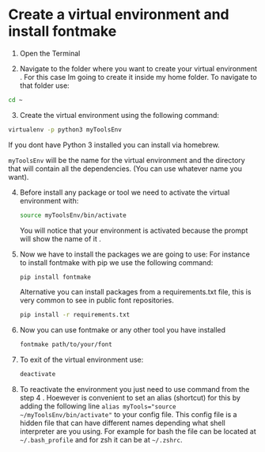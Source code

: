 # Create a virtual environment and install fontmake

1. Open the Terminal

2. Navigate to the folder where you want to create your virtual environment . For this case Im going to create it inside my  home folder. To navigate to that folder use:

``` sh
cd ~
```

3. Create the virtual environment using the following command: 

``` sh
virtualenv -p python3 myToolsEnv
```
If you dont have Python 3 installed you can install via homebrew.

`myToolsEnv` will be the name for the virtual environment and the directory that will contain all the dependencies. (You can use whatever name you want).

4. Before install any package or tool we need to activate the virtual environment with:

   ``` sh
   source myToolsEnv/bin/activate
   ```

   You will notice that your environment is activated because the prompt will show the name of it .

5. Now we have to install the packages we are going to use: 
   For instance to install fontmake with pip we use the following command:

   ``` sh
   pip install fontmake
   ```

   Alternative you can install packages from a requirements.txt file, this is very common to see in public font repositories.

   ``` sh
   pip install -r requirements.txt
   ```

6. Now you can use fontmake or any other tool you have installed

   ``` sh
   fontmake path/to/your/font
   ```

7. To exit of the virtual environment use:

   ``` sh
   deactivate
   ```

8. To reactivate the environment you just need to use command from the step 4 . Hoewever is convenient to set an alias (shortcut) for this by adding the following line `alias myTools="source ~/myToolsEnv/bin/activate"` to your config file.
This config file is a hidden file that can have different names depending what shell interpreter are you using. For example for bash the file can be located at `~/.bash_profile` and for zsh it can be at `~/.zshrc`.

